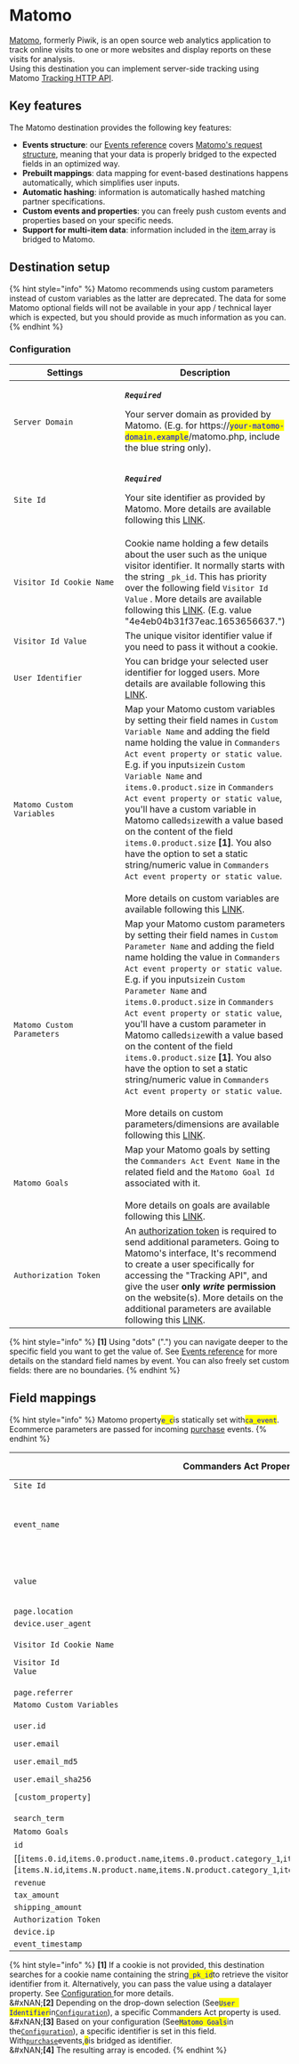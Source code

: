 # Matomo

[Matomo](https://matomo.org/), formerly Piwik, is an open source web analytics application to track online visits to one or more websites and display reports on these visits for analysis.\
Using this destination you can implement server-side tracking using Matomo [Tracking HTTP API](https://developer.matomo.org/api-reference/tracking-api).

## Key features

The Matomo destination provides the following key features:

* **Events structure**: our [Events reference](https://community.commandersact.com/platform-x/developers/tracking/events-reference) covers [Matomo's request structure](https://developer.matomo.org/api-reference/tracking-api), meaning that your data is properly bridged to the expected fields in an optimized way.
* **Prebuilt mappings**: data mapping for event-based destinations happens automatically, which simplifies user inputs.
* **Automatic hashing**: information is automatically hashed matching partner specifications.
* **Custom events and properties**: you can freely push custom events and properties based on your specific needs.
* **Support for multi-item data**: information included in the [item ](https://community.commandersact.com/platform-x/developers/tracking/events-reference#item)array is bridged to Matomo.

## Destination setup

{% hint style="info" %}
Matomo recommends using custom parameters instead of custom variables as the latter are deprecated. The data for some Matomo optional fields will not be available in your app / technical layer which is expected, but you should provide as much information as you can.
{% endhint %}

### Configuration

<table><thead><tr><th width="315">Settings</th><th>Description</th></tr></thead><tbody><tr><td><code>Server Domain</code></td><td><p><em><strong><code>Required</code></strong></em></p><p>Your server domain as provided by Matomo. (E.g. for https://<mark style="color:blue;"><code>your-matomo-domain.example</code></mark>/matomo.php, include the blue string only).</p></td></tr><tr><td><code>Site Id</code></td><td><p><em><strong><code>Required</code></strong></em></p><p>Your site identifier as provided by Matomo. More details are available following this <a href="https://matomo.org/faq/general/faq_19212/">LINK</a>.</p></td></tr><tr><td><code>Visitor Id Cookie Name</code></td><td>Cookie name holding a few details about the user such as the unique visitor identifier. It normally starts with the string <code>_pk_id</code>. This has priority over the following field <code>Visitor Id Value</code> . More details are available following this <a href="https://matomo.org/faq/general/faq_146/">LINK</a>. (E.g. value "4e4eb04b31f37eac.1653656637.")</td></tr><tr><td><code>Visitor Id Value</code></td><td>The unique visitor identifier value if you need to pass it without a cookie.</td></tr><tr><td><code>User Identifier</code></td><td>You can bridge your selected user identifier for logged users. More details are available following this <a href="https://matomo.org/guide/reports/user-ids/">LINK</a>.</td></tr><tr><td><code>Matomo Custom Variables</code></td><td>Map your Matomo custom variables by setting their field names in <code>Custom Variable Name</code> and adding the field name holding the value in <code>Commanders Act event property or static value</code>. E.g. if you input<code>size</code>in <code>Custom Variable Name</code> and <code>items.0.product.size</code> in <code>Commanders Act event property or static value</code>, you'll have a custom variable in Matomo called<code>size</code>with a value based on the content of the field <code>items.0.product.size</code> <strong>[1]</strong>. You also have the option to set a static string/numeric value in <code>Commanders Act event property or static value</code>.<br><br>More details on custom variables are available following this <a href="https://matomo.org/faq/how-to/guide-to-using-custom-variables-deprecated/">LINK</a>.</td></tr><tr><td><code>Matomo Custom Parameters</code></td><td>Map your Matomo custom parameters by setting their field names in <code>Custom Parameter Name</code> and adding the field name holding the value in <code>Commanders Act event property or static value</code>. E.g. if you input<code>size</code>in <code>Custom Parameter Name</code> and <code>items.0.product.size</code> in <code>Commanders Act event property or static value</code>, you'll have a custom parameter in Matomo called<code>size</code>with a value based on the content of the field <code>items.0.product.size</code> <strong>[1]</strong>. You also have the option to set a static string/numeric value in <code>Commanders Act event property or static value</code>.<br><br>More details on custom parameters/dimensions are available following this <a href="https://matomo.org/guide/reporting-tools/custom-dimensions/">LINK</a>.</td></tr><tr><td><code>Matomo Goals</code></td><td>Map your Matomo goals by setting the <code>Commanders Act Event Name</code> in the related field and the <code>Matomo Goal Id</code> associated with it.<br><br>More details on goals are available following this <a href="https://matomo.org/guide/reports/goals-and-conversions/">LINK</a>.</td></tr><tr><td><code>Authorization Token</code></td><td>An <a href="https://matomo.org/faq/general/faq_114/">authorization token</a> is required to send additional parameters. Going to Matomo's interface, It's recommend to create a user specifically for accessing the "Tracking API", and give the user <strong>only </strong><em><strong>write</strong></em><strong> permission</strong> on the website(s). More details on the additional parameters are available following this <a href="https://developer.matomo.org/api-reference/tracking-api#other-parameters-require-authentication-via-token_auth">LINK</a>.</td></tr></tbody></table>



{% hint style="info" %}
**\[1]** Using "dots" (".") you can navigate deeper to the specific field you want to get the value of. See [Events reference](https://community.commandersact.com/platform-x/developers/tracking/events-reference) for more details on the standard field names by event. You can also freely set custom fields: there are no boundaries.
{% endhint %}

## Field mappings

{% hint style="info" %}
Matomo property<mark style="color:blue;">`e_c`</mark>is statically set with<mark style="color:blue;">`ca_event`</mark>.\
Ecommerce parameters are passed for incoming [purchase](https://community.commandersact.com/platform-x/developers/tracking/events-reference#purchase) events.&#x20;
{% endhint %}

| Commanders Act Properties                                                                                                                                                                                                              | Matomo Properties                                                             |
| -------------------------------------------------------------------------------------------------------------------------------------------------------------------------------------------------------------------------------------- | ----------------------------------------------------------------------------- |
| `Site Id`                                                                                                                                                                                                                              | `idsite`                                                                      |
| `event_name`                                                                                                                                                                                                                           | <p><code>action_name</code></p><p><code>e_a</code></p><p><code>e_n</code></p> |
| `value`                                                                                                                                                                                                                                | <p><code>e_v</code></p><p><code>revenue</code></p>                            |
| `page.location`                                                                                                                                                                                                                        | `url`                                                                         |
| `device.user_agent`                                                                                                                                                                                                                    | `ua`                                                                          |
| <p><code>Visitor Id Cookie Name</code></p><p><code>Visitor Id Value</code></p>                                                                                                                                                         | `_id` **\[1]**                                                                |
| `page.referrer`                                                                                                                                                                                                                        | `urlref`                                                                      |
| `Matomo Custom Variables`                                                                                                                                                                                                              | `_cvars`                                                                      |
| <p><code>user.id</code></p><p><code>user.email</code></p><p><code>user.email_md5</code></p><p><code>user.email_sha256</code></p><p><code>[custom_property]</code></p>                                                                  | `uid` **\[2]**                                                                |
| `search_term`                                                                                                                                                                                                                          | `search`                                                                      |
| `Matomo Goals`                                                                                                                                                                                                                         | `idgoal` **\[3]**                                                             |
| `id`                                                                                                                                                                                                                                   | `ec_id`                                                                       |
| \[\[`items.0.id`,`items.0.product.name`,`items.0.product.category_1`,`items.0.product.price`,`items.0.quantity`],`...`,\[`items.N.id`,`items.N.product.name`,`items.N.product.category_1`,`items.N.product.price`,`items.N.quantity`]] | `ec_items` **\[4]**                                                           |
| `revenue`                                                                                                                                                                                                                              | `ec_st`                                                                       |
| `tax_amount`                                                                                                                                                                                                                           | `ec_tx`                                                                       |
| `shipping_amount`                                                                                                                                                                                                                      | `ec_sh`                                                                       |
| `Authorization Token`                                                                                                                                                                                                                  | `token_auth`                                                                  |
| `device.ip`                                                                                                                                                                                                                            | `cip`                                                                         |
| `event_timestamp`                                                                                                                                                                                                                      | `cdt`                                                                         |

{% hint style="info" %}
**\[1]** If a cookie is not provided, this destination searches for a cookie name containing the string<mark style="color:blue;">`_pk_id`</mark>to retrieve the visitor identifier from it. Alternatively, you can pass the value using a datalayer property. See [Configuration ](matomo.md#configuration)for more details.\
&#xNAN;**\[2]** Depending on the drop-down selection (See<mark style="color:blue;">`User Identifier`</mark>in[`Configuration`](matomo.md#configuration)), a specific Commanders Act property is used.\
&#xNAN;**\[3]** Based on your configuration (See<mark style="color:blue;">`Matomo Goals`</mark>in the[`Configuration`](matomo.md#configuration)), a specific identifier is set in this field. With[`purchase`](https://community.commandersact.com/platform-x/developers/tracking/events-reference#purchase)events,<mark style="color:blue;">`0`</mark>is bridged as identifier. \
&#xNAN;**\[4]** The resulting array is encoded.&#x20;
{% endhint %}
